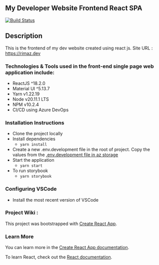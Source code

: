 ## My Developer Website Frontend React SPA

[![Build Status](https://dev.azure.com/rimazmohommed523/Rimaz%20-%20Website/_apis/build/status%2Frimaz523.rimaz-website-react?branchName=master)](https://dev.azure.com/rimazmohommed523/Rimaz%20-%20Website/_build/latest?definitionId=18&branchName=master)

## Description

This is the frontend of my dev website created using react js.
Site URL : https://rimaz.dev

### Technologies & Tools used in the front-end single page web application include:

- ReactJS ^18.2.0
- Material UI ^5.13.7
- Yarn v1.22.19
- Node v20.11.1 LTS
- NPM v10.2.4
- CI/CD using Azure DevOps

### Installation Instructions

- Clone the project locally
- Install dependencies
  - `yarn install`
- Create a new .env.development file in the root of project. Copy the values from the [.env.development file in az storage](https://rmzadminstore.blob.core.windows.net/react-webapp/.env.development)
- Start the application
  - `yarn start`
- To run storybook
  - `yarn storybook`

### Configuring VSCode

- Install the most recent version of VSCode

### Project Wiki :

This project was bootstrapped with [Create React App](https://github.com/facebook/create-react-app).

### Learn More

You can learn more in the [Create React App documentation](https://facebook.github.io/create-react-app/docs/getting-started).

To learn React, check out the [React documentation](https://reactjs.org/).
